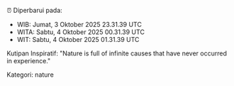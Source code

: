 ⏰ Diperbarui pada:
- WIB: Jumat, 3 Oktober 2025 23.31.39 UTC
- WITA: Sabtu, 4 Oktober 2025 00.31.39 UTC
- WIT: Sabtu, 4 Oktober 2025 01.31.39 UTC

Kutipan Inspiratif:
"Nature is full of infinite causes that have never occurred in experience."


Kategori: nature


